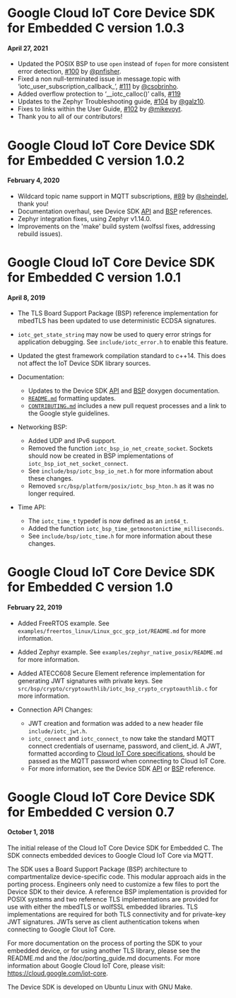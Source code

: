 # Google Cloud IoT Core Device SDK for Embedded C version  1.0.3
#### April 27, 2021

- Updated the POSIX BSP to use `open` instead of `fopen` for more consistent error detection, [#100](https://github.com/GoogleCloudPlatform/iot-device-sdk-embedded-c/pull/100) by [@pnfisher](https://github.com/pnfisher).
- Fixed a non null-terminated issue in message.topic with ‘iotc_user_subscription_callback_’, [#111](https://github.com/GoogleCloudPlatform/iot-device-sdk-embedded-c/issues/111) by [@csobrinho](https://github.com/csobrinho).
- Added overflow protection to ‘__iotc_calloc()’ calls, [#119](https://github.com/GoogleCloudPlatform/iot-device-sdk-embedded-c/pull/119)
- Updates to the Zephyr Troubleshooting guide, [#104](https://github.com/GoogleCloudPlatform/iot-device-sdk-embedded-c/pull/104) by [@galz10](https://github.com/galz10).
- Fixes to links within the User Guide, [#102](https://github.com/GoogleCloudPlatform/iot-device-sdk-embedded-c/pull/102) by [@mikevoyt](https://github.com/mikevoyt).
- Thank you to all of our contributors!

# Google Cloud IoT Core Device SDK for Embedded C version  1.0.2
#### February 4, 2020

- Wildcard topic name support in MQTT subscriptions, [#89](https://github.com/GoogleCloudPlatform/iot-device-sdk-embedded-c/pull/89) by [@sheindel](https://github.com/sheindel), thank you!
- Documentation overhaul, see Device SDK [API](https://googlecloudplatform.github.io/iot-device-sdk-embedded-c/api/html/) and [BSP](https://googlecloudplatform.github.io/iot-device-sdk-embedded-c/bsp/html/) references.
- Zephyr integration fixes, using Zephyr v1.14.0.
- Improvements on the 'make' build system (wolfssl fixes, addressing rebuild
  issues).

# Google Cloud IoT Core Device SDK for Embedded C version  1.0.1
#### April 8, 2019

- The TLS Board Support Package (BSP) reference implementation for mbedTLS has been updated to use deterministic ECDSA signatures.

- `iotc_get_state_string` may now be used to query error strings for application debugging. See `include/iotc_error.h` to enable this feature.

- Updated the gtest framework compilation standard to c++14.  This does not affect the IoT Device SDK library sources.

- Documentation:
  - Updates to the Device SDK [API](https://googlecloudplatform.github.io/iot-device-sdk-embedded-c/api/html/) and [BSP](https://googlecloudplatform.github.io/iot-device-sdk-embedded-c/bsp/html/) doxygen documentation.
  - [`README.md`](README.md) formatting updates.
  - [`CONTRIBUTING.md`](CONTRIBUTING.md) includes a new pull request processes and a link to the Google style guidelines.

- Networking BSP:
  - Added UDP and IPv6 support.
  - Removed the function `iotc_bsp_io_net_create_socket`. Sockets should now be created in BSP implementations of `iotc_bsp_iot_net_socket_connect`.
  - See `include/bsp/iotc_bsp_io_net.h` for more information about these changes.
  - Removed `src/bsp/platform/posix/iotc_bsp_hton.h` as it was no longer required.

- Time API:
  - The `iotc_time_t` typedef is now defined as an `int64_t`.
  - Added the function `iotc_bsp_time_getmonotonictime_milliseconds`.
  - See `include/bsp/iotc_time.h` for more information about these changes.

# Google Cloud IoT Core Device SDK for Embedded C version  1.0
#### February 22, 2019

- Added FreeRTOS example. See `examples/freertos_linux/Linux_gcc_gcp_iot/README.md` for more information.

- Added Zephyr example.  See `examples/zephyr_native_posix/README.md` for more information.

- Added ATECC608 Secure Element reference implementation for generating JWT signatures with private keys.  See `src/bsp/crypto/cryptoauthlib/iotc_bsp_crypto_cryptoauthlib.c` for more information.

- Connection API Changes:
  - JWT creation and formation was added to a new header file `include/iotc_jwt.h`.
  - `iotc_connect` and `iotc_connect_to` now take the standard MQTT connect credentials of username, password, and client_id.  A JWT, formatted according to [Cloud IoT Core specifications](https://cloud.google.com/iot/docs/how-tos/credentials/jwts), should be passed as the MQTT password when connecting to Cloud IoT Core.
  - For more information, see the Device SDK [API](https://googlecloudplatform.github.io/iot-device-sdk-embedded-c/api/html/index.html) or [BSP](https://googlecloudplatform.github.io/iot-device-sdk-embedded-c/bsp/html/index.html) reference.

# Google Cloud IoT Core Device SDK for Embedded C version 0.7
#### October 1, 2018

The initial release of the Cloud IoT Core Device SDK for Embedded C.  The SDK connects embedded devices to Google Cloud IoT Core via MQTT.

The SDK uses a Board Support Package (BSP) architecture to compartmentalize device-specific code.  This modular approach aids in the porting process. Engineers only need to customize a few files to port the Device SDK to their device. A reference BSP implementation is provided for POSIX systems and two reference TLS implementations are provided for use with either the mbedTLS or wolfSSL embedded libraries. TLS implementations are required for both TLS connectivity and for private-key JWT signatures. JWTs serve as client authentication tokens when connecting to Google Clout IoT Core.

For more documentation on the process of porting the SDK to your embedded device, or for using another TLS library, please see the README.md and the /doc/porting_guide.md documents. For more information about Google Cloud IoT Core, please visit: https://cloud.google.com/iot-core.

The Device SDK is developed on Ubuntu Linux with GNU Make.
